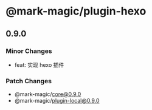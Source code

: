 # @mark-magic/plugin-hexo

## 0.9.0

### Minor Changes

- feat: 实现 hexo 插件

### Patch Changes

- @mark-magic/core@0.9.0
- @mark-magic/plugin-local@0.9.0
